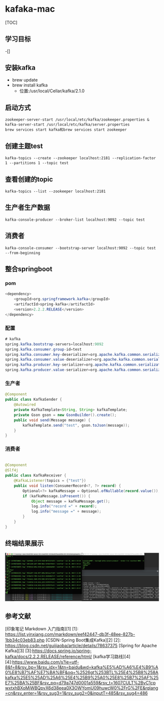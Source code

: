 # kafaka-mac
[TOC]
## 学习目标
-[] 
## 安装kafka
- brew update
- brew install kafka
	- 位置:/usr/local/Cellar/kafka/2.1.0
## 启动方式
	zookeeper-server-start /usr/local/etc/kafka/zookeeper.properties & kafka-server-start /usr/local/etc/kafka/server.properties
	brew services start kafka和brew services start zookeeper
## 创建主题test
	kafka-topics --create --zookeeper localhost:2181 --replication-factor 1 --partitions 1 --topic test
## 查看创建的topic
	kafka-topics --list --zookeeper localhost:2181
## 生产者生产数据
	kafka-console-producer --broker-list localhost:9092 --topic test
## 消费者
	kafka-console-consumer --bootstrap-server localhost:9092 --topic test --from-beginning
## 整合springboot
### pom
``` java
<dependency>
    <groupId>org.springframework.kafka</groupId>
    <artifactId>spring-kafka</artifactId>
    <version>2.2.2.RELEASE</version>
</dependency>
```
### 配置
``` java
# kafka
spring.kafka.bootstrap-servers=localhost:9092
spring.kafka.consumer.group-id=test
spring.kafka.consumer.key-deserializer=org.apache.kafka.common.serialization.StringDeserializer
spring.kafka.consumer.value-deserializer=org.apache.kafka.common.serialization.StringDeserializer
spring.kafka.producer.key-serializer=org.apache.kafka.common.serialization.StringSerializer
spring.kafka.producer.value-serializer=org.apache.kafka.common.serialization.StringSerializer
```
### 生产者
``` java
@Component
public class KafkaSender {
    @Autowired
    private KafkaTemplate<String, String> kafkaTemplate;
    private Gson gson = new GsonBuilder().create();
    public void send(Message message) {
        kafkaTemplate.send("test", gson.toJson(message));
    }
}
``` 
### 消费者
``` java

@Component
@Slf4j
public class KafkaReceiver {
    @KafkaListener(topics = {"test"})
    public void listen(ConsumerRecord<?, ?> record) {
        Optional<?> kafkaMessage = Optional.ofNullable(record.value());
        if (kafkaMessage.isPresent()) {
            Object message = kafkaMessage.get();
            log.info("record =" + record);
            log.info("message =" + message);
        }
    }
}
```
## 终端结果展示
![image](./image/kafka-mac.png)
## 参考文献
[印象笔记 Markdown 入门指南][1]
[1]: https://list.yinxiang.com/markdown/eef42447-db3f-48ee-827b-1bb34c03eb83.php
[CSDN-Spring Boot集成Kafka][2]
[2]: https://blog.csdn.net/guijiaoba/article/details/78637375
[Spring for Apache Kafka][3]
[3]:https://docs.spring.io/spring-kafka/docs/2.2.2.RELEASE/reference/html/
[kafka学习路线][4]
[4]:https://www.baidu.com/s?ie=utf-8&f=8&rsv_bp=1&rsv_idx=1&tn=baidu&wd=kafka%E5%AD%A6%E4%B9%A0%E8%B7%AF%E7%BA%BF&oq=%2526gt%253BTL%25E4%25B8%258Akafka%25E5%25AD%25A6%25E4%25B9%25A0%25E8%25B7%25AF%25E7%25BA%25BF&rsv_pq=d79a747d0001a559&rsv_t=1607CULT%2BvC1cpwxtxhBXoMjWBQpvX6d38eea0X3OWYomU09huwcW0%2FrG%2FE&rqlang=cn&rsv_enter=1&rsv_sug3=1&rsv_sug2=0&inputT=485&rsv_sug4=486